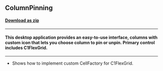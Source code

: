 ## ColumnPinning
#### [Download as zip](https://downgit.github.io/#/home?url=https://github.com/GrapeCity/ComponentOne-UWP-Samples/tree/master/\C1.UWP.FlexGrid\CS\ColumnPinning)
____
#### This desktop application provides an easy-to-use interface, columns with custom icon that lets you choose column to pin or unpin. Primary control includes C1FlexGrid.
____

* Shows how to implement custom CellFactory for C1FlexGrid.
